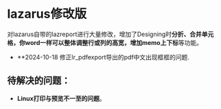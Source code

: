 # lazarus修改版
对lazarus自带的lazreport进行大量修改，增加了Designing时**分折、合并单元格，你word一样可以整体调整行或列的高宽，增加memo上下标**等功能。  
- **2024-10-18 修正lr_pdfexport导出的pdf中文出现框框的问题.
## 待解决的问题：  
- **Linux打印与预览不一至的问题**。  
